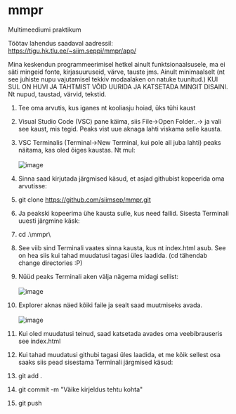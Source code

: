 # mmpr
Multimeediumi praktikum


Töötav lahendus saadaval aadressil: 
https://tigu.hk.tlu.ee/~siim.seppi/mmpr/app/

Mina keskendun programmeerimisel hetkel ainult funktsionaalsusele, ma ei säti mingeid fonte, kirjasuuruseid, värve, tauste jms. Ainult minimaalselt (nt see juhiste nupu vajutamisel tekkiv modaalaken on natuke tuunitud.) KUI SUL ON HUVI JA TAHTMIST VÕID UURIDA JA KATSETADA MINGIT DISAINI. Nt nupud, taustad, värvid, tekstid. 

1. Tee oma arvutis, kus iganes nt kooliasju hoiad, üks tühi kaust
2. Visual Studio Code (VSC) pane käima, siis File->Open Folder..-> ja vali see kaust, mis tegid. Peaks vist uue aknaga lahti viskama selle kausta.
3. VSC Terminalis (Terminal->New Terminal, kui pole all juba lahti) peaks näitama, kas oled õiges kaustas. Nt mul: <br><br>
 ![image](https://user-images.githubusercontent.com/80106964/155364571-004bc688-8c38-40a3-bb6c-3309d425122f.png)

4. Sinna saad kirjutada järgmised käsud, et asjad githubist kopeerida oma arvutisse:
5. git clone https://github.com/siimsep/mmpr.git
6. Ja peakski kopeerima ühe kausta sulle, kus need failid. Sisesta Terminali uuesti järgmine käsk:
7. cd .\mmpr\
8. See viib sind Terminali vaates sinna kausta, kus nt index.html asub. See on hea siis kui tahad muudatusi tagasi üles laadida. (cd tähendab change directories :P)
9. Nüüd peaks Terminali aken välja nägema midagi sellist: <br><br>
 ![image](https://user-images.githubusercontent.com/80106964/155365726-c0e50ec3-2be0-4157-8ecb-6cab1d601e64.png)
10. Explorer aknas näed kõiki faile ja sealt saad muutmiseks avada.<br><br>
![image](https://user-images.githubusercontent.com/80106964/155365865-f6a2da6d-fe44-41ad-87de-bc1792d6fcca.png)
11. Kui oled muudatusi teinud, saad katsetada avades oma veebibrauseris see index.html 
12. Kui tahad muudatusi githubi tagasi üles laadida, et me kõik sellest osa saaks siis pead sisestama Terminali järgmised käsud:
13. git add .
14. git commit -m "Väike kirjeldus tehtu kohta"
15. git push
